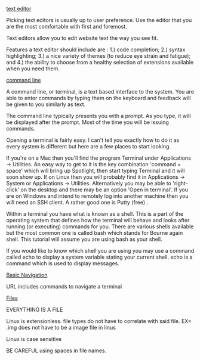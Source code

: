 [text editor](https://codefellows.github.io/code-102-guide/curriculum/class-02/Choosing-A-Text-Editor--The-Older-Coder.pdf)

Picking text editors is usually up to user preference. Use the editor that you are the most comfortable with first and foremost. 

Text editors allow you to edit website text the way you see fit. 

Features a text editor should include are : 1.) code completion; 2.) syntax
highlighting; 3.) a nice variety of themes (to reduce eye strain and
fatigue); and 4.) the ability to choose from a healthy selection of
extensions available when you need them.

[command line](https://ryanstutorials.net/linuxtutorial/commandline.php)

A command line, or terminal, is a text based interface to the system. You are able to enter commands by typing them on the keyboard and feedback will be given to you similarly as text.

The command line typically presents you with a prompt. As you type, it will be displayed after the prompt. Most of the time you will be issuing commands.

Opening a terminal is fairly easy. I can't tell you exactly how to do it as every system is different but here are a few places to start looking.

If you're on a Mac then you'll find the program Terminal under Applications -> Utilities. An easy way to get to it is the key combination 'command + space' which will bring up Spotlight, then start typing Terminal and it will soon show up.
If on Linux then you will probably find it in Applications -> System or Applications -> Utilities. Alternatively you may be able to 'right-click' on the desktop and there may be an option 'Open in terminal'.
If you are on Windows and intend to remotely log into another machine then you will need an SSH client. A rather good one is Putty (free) .

Within a terminal you have what is known as a shell. This is a part of the operating system that defines how the terminal will behave and looks after running (or executing) commands for you. There are various shells available but the most common one is called bash which stands for Bourne again shell. This tutorial will assume you are using bash as your shell.

If you would like to know which shell you are using you may use a command called echo to display a system variable stating your current shell. echo is a command which is used to display messages.

[Basic Navigation](https://ryanstutorials.net/linuxtutorial/navigation.php)

URL includes commands to navigate a terminal

[Files](https://ryanstutorials.net/linuxtutorial/aboutfiles.php)

EVERYTHING IS A FILE

Linux is extensionless. file types do not have to correlate with said file. EX= .img does not have to be a image file in linus

Linux is case sensitive

BE CAREFUL using spaces in file names.

